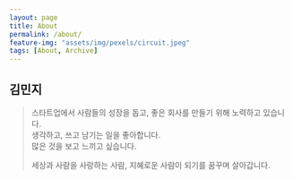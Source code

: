 ```yaml
---
layout: page
title: About
permalink: /about/
feature-img: "assets/img/pexels/circuit.jpeg"
tags: [About, Archive]
---
```


## 김민지

>스타트업에서 사람들의 성장을 돕고, 좋은 회사를 만들기 위해 노력하고 있습니다.  
>생각하고, 쓰고 남기는 일을 좋아합니다.  
>많은 것을 보고 느끼고 싶습니다.    
>
> 세상과 사람을 사랑하는 사람, 지혜로운 사람이 되기를 꿈꾸며 살아갑니다.

 
